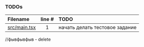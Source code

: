 ### TODOs
| Filename | line # | TODO |
|:------|:------:|:------|
| [src/main.tsx](src/main.tsx#L1) | 1 | начать делать тестовое задание |

//фывфывфыв - delete
